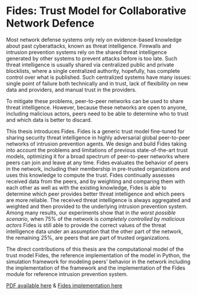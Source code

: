 # Fides: Trust Model for Collaborative Network Defence

Most network defense systems only rely on evidence-based knowledge about past cyberattacks, known as threat intelligence. Firewalls and
intrusion prevention systems rely on the shared threat intelligence generated by other systems to prevent attacks before is too late.
Such threat intelligence is usually shared via centralized public and private blocklists, where a single centralized authority, hopefully,
has complete control over what is published. Such centralized systems have many issues: single point of failure both technically and in
trust, lack of flexibility on new data and providers, and manual trust in the providers.

To mitigate these problems, peer-to-peer networks can be used to share threat intelligence. However, because these networks are open to
anyone, including malicious actors, peers need to be able to determine who to trust and which data is better to discard.

This thesis introduces Fides. Fides is a generic trust model fine-tuned for sharing security threat intelligence in highly adversarial
global peer-to-peer networks of intrusion prevention agents.
We design and build Fides taking into account the problems and limitations of previous state-of-the-art trust models, optimizing it for a
broad spectrum of peer-to-peer networks where peers can join and leave at any time.
Fides evaluates the behavior of peers in the network, including their membership in pre-trusted organizations and uses this knowledge to
compute the trust.
Fides continually assesses received data from the peers, and by weighting and comparing them with each other as well as with the existing
knowledge, Fides is able to determine which peer provides better threat intelligence and which peers are more reliable. The received threat
intelligence is always aggregated and weighted and then provided to the underlying intrusion prevention system.
Among many results, our experiments show that in _the worst possible scenario_, when 75% of the network is _completely
controlled by malicious actors_ Fides is still able to 
provide the correct values of the threat intelligence data under an assumption that
the other part of the network, the remaining 25%, are peers that are part of trusted organizations.

The direct contributions of this thesis are the computational model of the trust model Fides, the reference implementation of the model in
Python, the simulation framework for modeling peers' behavior in the network including the implementation of the framework and the
implementation of the Fides module for reference intrusion prevention system.

[PDF available here](thesis.pdf) & [Fides implementation here](https://github.com/LukasForst/fides)
